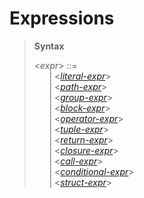 # Expressions

> **Syntax**
>
> <*expr*> ::= \
> &nbsp; &nbsp; &nbsp; | <*[literal-expr]*> \
> &nbsp; &nbsp; &nbsp; | <*[path-expr]*> \
> &nbsp; &nbsp; &nbsp; | <*[group-expr]*> \
> &nbsp; &nbsp; &nbsp; | <*[block-expr]*> \
> &nbsp; &nbsp; &nbsp; | <*[operator-expr]*> \
> &nbsp; &nbsp; &nbsp; | <*[tuple-expr]*> \
> &nbsp; &nbsp; &nbsp; | <*[return-expr]*> \
> &nbsp; &nbsp; &nbsp; | <*[closure-expr]*> \
> &nbsp; &nbsp; &nbsp; | <*[call-expr]*> \
> &nbsp; &nbsp; &nbsp; | <*[conditional-expr]*> \
> &nbsp; &nbsp; &nbsp; | <*[struct-expr]*>

[literal-expr]: expressions/literal-expr.md
[path-expr]: expressions/path-expr.md
[group-expr]: expressions/group-expr.md
[block-expr]: expressions/block-expr.md
[operator-expr]: expressions/operator-expr.md
[tuple-expr]: expressions/tuple-expr.md
[return-expr]: expressions/return-expr.md
[closure-expr]: expressions/closure-expr.md
[call-expr]: expressions/call-expr.md
[conditional-expr]: expressions/cond-expr.md
[struct-expr]: expressions/struct-expr.md


